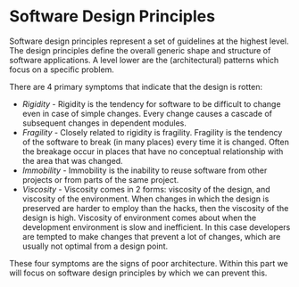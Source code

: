 # Software Design Principles

Software design principles represent a set of guidelines at the highest level. The design principles define the overall generic shape and structure of software applications. A level lower are the (architectural) patterns  which focus on a specific problem.

There are 4 primary symptoms that indicate that the design is rotten:

* *Rigidity* - Rigidity is the tendency for software to be difficult to change even in case of simple changes. Every change causes a cascade of subsequent changes in dependent modules.
* *Fragility* - Closely related to rigidity is fragility. Fragility is the tendency of the software to break (in many places) every time it is changed. Often the breakage occur in places that have no conceptual relationship with the area that was changed.
* *Immobility* - Immobility is the inability to reuse software from other projects or from parts of the same project.
* *Viscosity* - Viscosity comes in 2 forms: viscosity of the design, and viscosity of the environment. When changes in which the design is preserved are harder to employ than the hacks, then the viscosity of the design is high. Viscosity of environment comes about when the development environment is slow and inefficient. In this case developers are tempted to make changes that prevent a lot of changes, which are usually not optimal from a design point.

 These four symptoms are the signs of poor architecture. Within this part we will focus on software design principles by which we can prevent this.